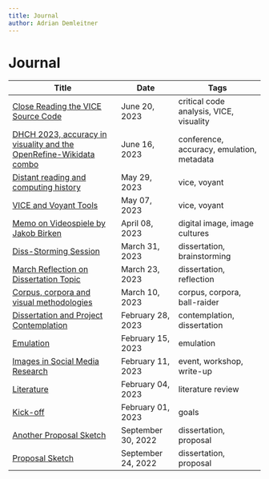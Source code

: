 ```yaml
---
title: Journal
author: Adrian Demleitner
---
```

# Journal

| Title                                                                                         | Date               | Tags                                      |
| --------------------------------------------------------------------------------------------- | ------------------ | ----------------------------------------- |
| [Close Reading the VICE Source Code](journal/2023-06-20.md)                                 | June 20, 2023      | critical code analysis, VICE, visuality   |
| [DHCH 2023, accuracy in visuality and the OpenRefine-Wikidata combo](journal/2023-06-16.md) | June 16, 2023      | conference, accuracy, emulation, metadata |
| [Distant reading and computing history](journal/2023-05-29.md)                              | May 29, 2023       | vice, voyant                              |
| [VICE and Voyant Tools](journal/2023-05-07.md)                                              | May 07, 2023       | vice, voyant                              |
| [Memo on Videospiele by Jakob Birken](journal/2023-04-08.md)                                | April 08, 2023     | digital image, image cultures             |
| [Diss-Storming Session](journal/2023-03-31.md)                                              | March 31, 2023     | dissertation, brainstorming               |
| [March Reflection on Dissertation Topic](journal/2023-03-23.md)                             | March 23, 2023     | dissertation, reflection                  |
| [Corpus, corpora and visual methodologies](journal/2023-03-10.md)                           | March 10, 2023     | corpus, corpora, ball-raider              |
| [Dissertation and Project Contemplation](journal/2023-02-28.md)                             | February 28, 2023  | contemplation, dissertation               |
| [Emulation](journal/2023-02-15.md)                                                          | February 15, 2023  | emulation                                 |
| [Images in Social Media Research](journal/2023-02-11.md)                                    | February 11, 2023  | event, workshop, write-up                 |
| [Literature](journal/2023-02-04.md)                                                         | February 04, 2023  | literature review                         |
| [Kick-off](journal/2023-02-01.md)                                                           | February 01, 2023  | goals                                     |
| [Another Proposal Sketch](journal/2022-09-30.md)                                            | September 30, 2022 | dissertation, proposal                    |
| [Proposal Sketch](journal/2022-09-24.md)                                                    | September 24, 2022 | dissertation, proposal                    |
